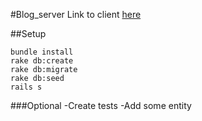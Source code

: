 #Blog_server
Link to client [here](https://github.com/13LD/blog_client)



##Setup
```
bundle install
rake db:create
rake db:migrate
rake db:seed
rails s

```


###Optional
-Create tests
-Add some entity